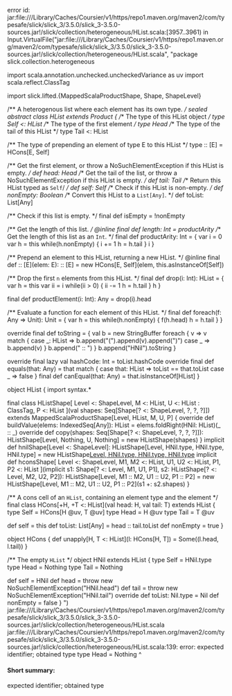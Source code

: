 error id: jar:file://<HOME>/Library/Caches/Coursier/v1/https/repo1.maven.org/maven2/com/typesafe/slick/slick_3/3.5.0/slick_3-3.5.0-sources.jar!/slick/collection/heterogeneous/HList.scala:[3957..3961) in Input.VirtualFile("jar:file://<HOME>/Library/Caches/Coursier/v1/https/repo1.maven.org/maven2/com/typesafe/slick/slick_3/3.5.0/slick_3-3.5.0-sources.jar!/slick/collection/heterogeneous/HList.scala", "package slick.collection.heterogeneous

import scala.annotation.unchecked.uncheckedVariance as uv
import scala.reflect.ClassTag

import slick.lifted.{MappedScalaProductShape, Shape, ShapeLevel}

/** A heterogenous list where each element has its own type. */
sealed abstract class HList extends Product {
  /** The type of this HList object */
  type Self <: HList
  /** The type of the first element */
  type Head
  /** The type of the tail of this HList */
  type Tail <: HList

  /** The type of prepending an element of type E to this HList */
  type :: [E] = HCons[E, Self]

  /** Get the first element, or throw a NoSuchElementException if this HList is empty. */
  def head: Head
  /** Get the tail of the list, or throw a NoSuchElementException if this HList is empty. */
  def tail: Tail
  /** Return this HList typed as `Self`/ */
  def self: Self
  /** Check if this HList is non-empty. */
  def nonEmpty: Boolean
  /** Convert this HList to a `List[Any]`. */
  def toList: List[Any]

  /** Check if this list is empty. */
  final def isEmpty = !nonEmpty

  /** Get the length of this list. */
  @inline final def length: Int = productArity
  /** Get the length of this list as an `Int`. */
  final def productArity: Int = {
    var i = 0
    var h = this
    while(h.nonEmpty) {
      i += 1
      h = h.tail
    }
    i
  }

  /** Prepend an element to this HList, returning a new HList. */
  @inline final def :: [E](elem: E): :: [E] = new HCons[E, Self](elem, this.asInstanceOf[Self])

  /** Drop the first `n` elements from this HList. */
  final def drop(i: Int): HList = {
    var h = this
    var ii = i
    while(ii > 0) {
      ii -= 1
      h = h.tail
    }
    h
  }

  final def productElement(i: Int): Any = drop(i).head

  /** Evaluate a function for each element of this HList. */
  final def foreach(f: Any => Unit): Unit = {
    var h = this
    while(h.nonEmpty) {
      f(h.head)
      h = h.tail
    }
  }

  override final def toString = {
    val b = new StringBuffer
    foreach { v =>
      v match {
        case _: HList =>
          b.append("(").append(v).append(")")
        case _        =>
          b.append(v)
      }
      b.append(" :: ") }
    b.append("HNil").toString
  }

  override final lazy val hashCode: Int = toList.hashCode
  override final def equals(that: Any) = that match {
    case that: HList => toList == that.toList
    case _ => false
  }
  final def canEqual(that: Any) = that.isInstanceOf[HList]
}

object HList {
  import syntax.*

  final class HListShape[
    Level <: ShapeLevel,
    M <: HList,
    U <: HList : ClassTag,
    P <: HList
  ](val shapes: Seq[Shape[? <: ShapeLevel, ?, ?, ?]]) extends MappedScalaProductShape[Level, HList, M, U, P] {
    override def buildValue(elems: IndexedSeq[Any]): HList = elems.foldRight(HNil: HList)(_ :: _)
    override def copy(shapes: Seq[Shape[? <: ShapeLevel, ?, ?, ?]]): HListShape[Level, Nothing, U, Nothing] =
      new HListShape(shapes)
  }
  implicit def hnilShape[Level <: ShapeLevel]: HListShape[Level, HNil.type, HNil.type, HNil.type] =
    new HListShape[Level, HNil.type, HNil.type, HNil.type](Nil)
  implicit def hconsShape[
    Level <: ShapeLevel,
    M1,
    M2 <: HList,
    U1,
    U2 <: HList,
    P1,
    P2 <: HList
  ](implicit s1: Shape[? <: Level, M1, U1, P1],
    s2: HListShape[? <: Level, M2, U2, P2]): HListShape[Level, M1 :: M2, U1 :: U2, P1 :: P2] =
    new HListShape[Level, M1 :: M2, U1 :: U2, P1 :: P2](s1 +: s2.shapes)
}

/** A cons cell of an `HList`, containing an element type and the element */
final class HCons[+H, +T <: HList](val head: H, val tail: T) extends HList {
  type Self = HCons[H @uv, T @uv]
  type Head = H @uv
  type Tail = T @uv

  def self = this
  def toList: List[Any] = head :: tail.toList
  def nonEmpty = true
}

object HCons {
  def unapply[H, T <: HList](l: HCons[H, T]) = Some((l.head, l.tail))
}

/** The empty `HList` */
object HNil extends HList {
  type Self = HNil.type
  type Head = Nothing
  type Tail = Nothing

  def self = HNil
  def head = throw new NoSuchElementException("HNil.head")
  def tail = throw new NoSuchElementException("HNil.tail")
  override def toList: Nil.type = Nil
  def nonEmpty = false
}
")
jar:file://<HOME>/Library/Caches/Coursier/v1/https/repo1.maven.org/maven2/com/typesafe/slick/slick_3/3.5.0/slick_3-3.5.0-sources.jar!/slick/collection/heterogeneous/HList.scala
jar:file://<HOME>/Library/Caches/Coursier/v1/https/repo1.maven.org/maven2/com/typesafe/slick/slick_3/3.5.0/slick_3-3.5.0-sources.jar!/slick/collection/heterogeneous/HList.scala:139: error: expected identifier; obtained type
  type Head = Nothing
  ^
#### Short summary: 

expected identifier; obtained type